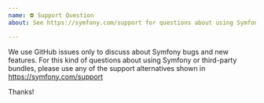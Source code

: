 ```yaml
---
name: ⛔ Support Question
about: See https://symfony.com/support for questions about using Symfony and its components

---
```


We use GitHub issues only to discuss about Symfony bugs and new features. For
this kind of questions about using Symfony or third-party bundles, please use
any of the support alternatives shown in https://symfony.com/support

Thanks!